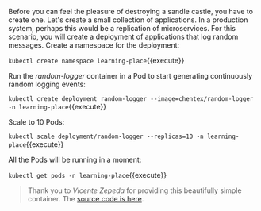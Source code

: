 Before you can feel the pleasure of destroying a sandle castle, you have to create one. Let's create a small collection of applications. In a production system, perhaps this would be a replication of microservices. For this scenario, you will create a deployment of applications that log random messages. Create a namespace for the deployment:

`kubectl create namespace learning-place`{{execute}}

Run the _random-logger_ container in a Pod to start generating continuously random logging events:

`kubectl create deployment random-logger --image=chentex/random-logger -n learning-place`{{execute}}

Scale to 10 Pods:

`kubectl scale deployment/random-logger --replicas=10 -n learning-place`{{execute}}

All the Pods will be running in a moment:

`kubectl get pods -n learning-place`{{execute}}

> Thank you to _Vicente Zepeda_ for providing this beautifully simple container. The [source code is here](https://github.com/chentex/random-logger).
